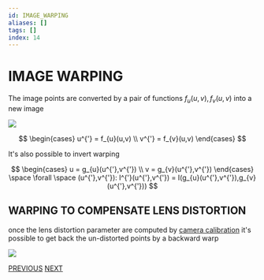 ```yaml
---
id: IMAGE_WARPING
aliases: []
tags: []
index: 14
---
```


# IMAGE WARPING

The image points are converted by a pair of functions $f_{u}(u,v),f_{v}(u,v)$ into a new image

![](computer_vision/Pasted_image_20240227160817.png)

$$
\begin{cases}
u^{'} = f_{u}(u,v) \\
v^{'} = f_{v}(u,v)
\end{cases}
$$

It's also possible to invert warping

$$
\begin{cases}
u = g_{u}(u^{'},v^{'}) \\
v = g_{v}(u^{'},v^{'})
\end{cases} \space \forall \space (u^{'},v^{'}): I^{'}(u^{'},v^{'}) = I(g_{u}(u^{'},v^{'}),g_{v}(u^{'},v^{'}))
$$

## WARPING TO COMPENSATE LENS DISTORTION

once the lens distortion parameter are computed by [camera calibration](computer_vision/CAMERA_CALIBRATION.md) it's possible to get back the un-distorted points by a backward warp

![](computer_vision/Pasted_image_20240227164313.png)

[PREVIOUS](pages/image_formation_acquisition/STEREO_CAMERA_CALIBRATION.md) [NEXT](computer_vision/image_filtering/IMAGE_FILTERS.md)
